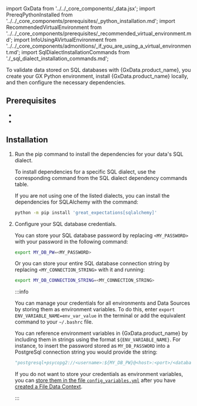 import GxData from '../../_core_components/_data.jsx';
import PrereqPythonInstalled from '../../_core_components/prerequisites/_python_installation.md';
import RecommendedVirtualEnvironment from '../../_core_components/prerequisites/_recommended_virtual_environment.md';
import InfoUsingAVirtualEnvironment from '../../_core_components/admonitions/_if_you_are_using_a_virtual_environment.md';
import SqlDialectInstallationCommands from './_sql_dialect_installation_commands.md';

To validate data stored on SQL databases with {GxData.product_name}, you create your GX Python environment, install {GxData.product_name} locally, and then configure the necessary dependencies.

## Prerequisites

- <PrereqPythonInstalled/>
- <RecommendedVirtualEnvironment/>

## Installation

1. Run the pip command to install the dependencies for your data's SQL dialect.

   <SqlDialectInstallationCommands/>
   
   To install dependencies for a specific SQL dialect, use the corresponding command from the SQL dialect dependency commands table.

   If you are not using one of the listed dialects, you can install the dependencies for SQLAlchemy with the command:

   ```bash title="Terminal input"
   python -m pip install 'great_expectations[sqlalchemy]'
   ```

2. Configure your SQL database credentials.

   You can store your SQL database password by replacing `<MY_PASSWORD>` with your password in the following command:

   ```bash title='Terminal input'
   export MY_DB_PW=<MY_PASSWORD>
   ```
   
   Or you can store your entire SQL database connection string by replacing `<MY_CONNECTION_STRING>` with it and running:
 
   ```bash title='Terminal input'
   export MY_DB_CONNECTION_STRING=<MY_CONNECTION_STRING>
   ```

   :::info

   You can manage your credentials for all environments and Data Sources by storing them as environment variables.  To do this, enter `export ENV_VARIABLE_NAME=env_var_value` in the terminal or add the equivalent command to your `~/.bashrc` file.

   You can reference environment variables in {GxData.product_name} by including them in strings using the format `${ENV_VARIABLE_NAME}`.  For instance, to insert the password stored as `MY_DB_PASSWORD` into a PostgreSql connection string you would provide the string:

   ```python title="Example PostgreSql Connection String"
   "postgresql+psycopg2://<username>:${MY_DB_PW}@<host>:<port>/<database>"
   ```

   If you do not want to store your credentials as environment variables, you can [store them in the file `config_variables.yml`](/core/installation_and_setup/manage_credentials.md#yaml-file) after you have [created a File Data Context](/core/installation_and_setup/manage_data_contexts.md?context-type=file#initialize-a-new-data-context).

   :::
